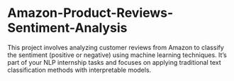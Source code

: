 # Amazon-Product-Reviews-Sentiment-Analysis
This project involves analyzing customer reviews from Amazon to classify the sentiment (positive or negative) using machine learning techniques. It’s part of your NLP internship tasks and focuses on applying traditional text classification methods with interpretable models.
